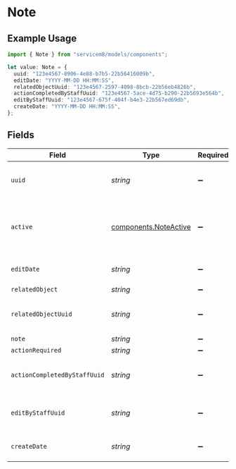 # Note

## Example Usage

```typescript
import { Note } from "servicem8/models/components";

let value: Note = {
  uuid: "123e4567-8906-4e88-b7b5-22b56416009b",
  editDate: "YYYY-MM-DD HH:MM:SS",
  relatedObjectUuid: "123e4567-2597-4098-8bcb-22b56eb4826b",
  actionCompletedByStaffUuid: "123e4567-5ace-4d75-b290-22b5693e564b",
  editByStaffUuid: "123e4567-675f-404f-b4e3-22b567ed69db",
  createDate: "YYYY-MM-DD HH:MM:SS",
};
```

## Fields

| Field                                                          | Type                                                           | Required                                                       | Description                                                    | Example                                                        |
| -------------------------------------------------------------- | -------------------------------------------------------------- | -------------------------------------------------------------- | -------------------------------------------------------------- | -------------------------------------------------------------- |
| `uuid`                                                         | *string*                                                       | :heavy_minus_sign:                                             | Record UUID key                                                | 123e4567-8906-4e88-b7b5-22b56416009b                           |
| `active`                                                       | [components.NoteActive](../../models/components/noteactive.md) | :heavy_minus_sign:                                             | Record active/deleted flag. <br/><br/>Valid values are [0,1]   |                                                                |
| `editDate`                                                     | *string*                                                       | :heavy_minus_sign:                                             | Record last modified timestamp                                 | YYYY-MM-DD HH:MM:SS                                            |
| `relatedObject`                                                | *string*                                                       | :heavy_minus_sign:                                             | N/A                                                            |                                                                |
| `relatedObjectUuid`                                            | *string*                                                       | :heavy_minus_sign:                                             | N/A                                                            | 123e4567-2597-4098-8bcb-22b56eb4826b                           |
| `note`                                                         | *string*                                                       | :heavy_minus_sign:                                             | N/A                                                            |                                                                |
| `actionRequired`                                               | *string*                                                       | :heavy_minus_sign:                                             | N/A                                                            |                                                                |
| `actionCompletedByStaffUuid`                                   | *string*                                                       | :heavy_minus_sign:                                             | N/A                                                            | 123e4567-5ace-4d75-b290-22b5693e564b                           |
| `editByStaffUuid`                                              | *string*                                                       | :heavy_minus_sign:                                             | Staff Member who last modified record                          | 123e4567-675f-404f-b4e3-22b567ed69db                           |
| `createDate`                                                   | *string*                                                       | :heavy_minus_sign:                                             | Record creation timestamp                                      | YYYY-MM-DD HH:MM:SS                                            |
